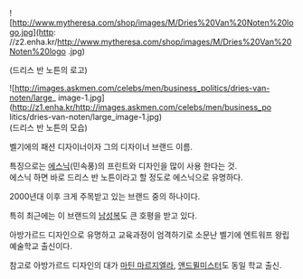 ![http://www.mytheresa.com/shop/images/M/Dries%20Van%20Noten%20logo.jpg](http:
//z2.enha.kr/http://www.mytheresa.com/shop/images/M/Dries%20Van%20Noten%20logo
.jpg)

(드리스 반 노튼의 로고)  

![http://images.askmen.com/celebs/men/business_politics/dries-van-noten/large_
image-1.jpg](http://z1.enha.kr/http://images.askmen.com/celebs/men/business_po
litics/dries-van-noten/large_image-1.jpg)  
(드리스 반 노튼의 모습)

벨기에의 패션 디자이너이자 그의 디자이너 브랜드 이름.  

특징으로는 [에스닉](%EC%97%90%EC%8A%A4%EB%8B%89.md)(민속풍)의 프린트와 디자인을 많이 사용 한다는 것.  
에스닉 하면 바로 드리스 반 노튼이라고 할 정도로 에스닉으로 유명하다.

2000년대 이후 크게 주목받고 있는 브랜드 중의 하나이다.  

특히 최근에는 이 브랜드의 [남성복](%EB%82%A8%EC%84%B1%EB%B3%B5.md)도 큰 호평을 받고 있다.

아방가르드 디자인으로 유명하고 교육과정이 엄격하기로 소문난 벨기에 엔트워프 왕립 예술학교 출신이다.  

참고로 아방가르드 디자인의 대가 [마틴 마르지엘라](%EB%A7%88%ED%8B%B4%20%EB%A7%88%EB%A5%B4%EC%A7%80%EC%97%98%EB%9D%BC.md), [앤드뮐미스터](%EC%95%A4%20%EB%93%9C%EB%AE%90%EB%AF%B8%EC%8A%A4%ED%84%B0.md)도 동일 학교
출신.

